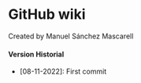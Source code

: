 # GitHub wiki

Created by Manuel Sánchez Mascarell

#### Version Historial
- [08-11-2022]: First commit

